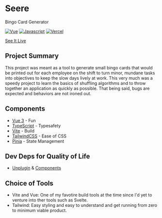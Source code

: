 # Seere
Bingo Card Generator

[![Vue](https://img.shields.io/badge/Vue-?logo=vuedotjs)]()
[![Javascript](https://img.shields.io/badge/Javascript-grey?logo=javascript)]()
[![Vercel](https://img.shields.io/badge/Vercel-grey?logo=vercel)]()


[See It Live](https://seere.vercel.app/)

## Project Summary

This project was meant as a tool to generate small bingo cards that would be printed out for each employee on the shift to turn minor, mundane tasks into objectives to keep the slow days lively at work. This very much was a speedy project to learn the basics of shuffling algorithms and to throw together an application as quickly as possible. That being said, bugs are expected and behaviors are not ironed out. 


## Components 
- [Vue 3](https://vuejs.org/) - Fun
- [TypeScript](https://vuejs.org/guide/typescript/overview.html) - Typesafety
- [Vite](https://vitejs.dev/) - Build
- [TailwindCSS](https://tailwindcss.com/) - Ease of CSS
- [Pinia](https://pinia.vuejs.org/) - State Management

## Dev Deps for Quality of Life
- [Unplugin](https://github.com/antfu/unplugin-auto-import) & [Components](https://github.com/antfu/unplugin-vue-components)



## Choice of Tools

- Vite and Vue: One of my favotire build tools at the time since I'd yet to venture into ther tools such as Svelte. 
- Tailwind: Easy styling and easy to understand and get running from zero to minimum viable product. 
